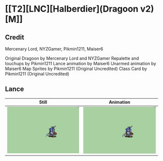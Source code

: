 # [\[T2\]\[LNC\]\[Halberdier\]\(Dragoon v2\)\[M\]]

## Credit

Mercenary Lord, NYZGamer, Pikmin1211, Maiser6

Original Dragoon by Mercenary Lord and NYZGamer
Repalette and touchups by Pikmin1211
Lance animation by Maiser6
Unarmed animation by Maiser6
Map Sprites by Pikmin1211 (Original Uncredited)
Class Card by Pikmin1211 (Original Uncredited)
	
## Lance

| Still | Animation |
| :---: | :-------: |
| ![Lance still](./Lance_000.png) | ![Lance animation](./Lance.gif) |
